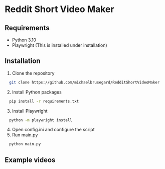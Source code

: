 
# Reddit Short Video Maker

## Requirements
- Python 3.10
- Playwright (This is installed under installation)

## Installation

1. Clone the repository
```bash
  git clone https://github.com/michaelbrusegard/RedditShortVideoMaker
```
2. Install Python packages
```bash
  pip install -r requirements.txt
```
3. Install Playwright
```bash
  python -m playwright install
```
4. Open config.ini and configure the script
5. Run main.py
```bash
  python main.py
```

## Example videos
